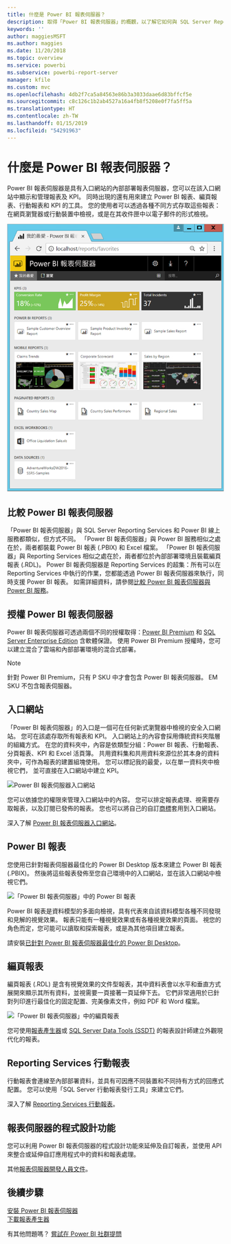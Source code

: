```yaml
---
title: 什麼是 Power BI 報表伺服器？
description: 取得「Power BI 報表伺服器」的概觀，以了解它如何與 SQL Server Reporting Services (SSRS) 及其餘 Power BI 搭配運作。
keywords: ''
author: maggiesMSFT
ms.author: maggies
ms.date: 11/20/2018
ms.topic: overview
ms.service: powerbi
ms.subservice: powerbi-report-server
manager: kfile
ms.custom: mvc
ms.openlocfilehash: 4db2f7ca5a84563e86b3a3033daae6d83bffcf5e
ms.sourcegitcommit: c8c126c1b2ab4527a16a4fb8f5208e0f7fa5ff5a
ms.translationtype: HT
ms.contentlocale: zh-TW
ms.lasthandoff: 01/15/2019
ms.locfileid: "54291963"
---
```

# <a name="what-is-power-bi-report-server"></a>什麼是 Power BI 報表伺服器？

Power BI 報表伺服器是具有入口網站的內部部署報表伺服器，您可以在該入口網站中顯示和管理報表及 KPI。 同時出現的還有用來建立 Power BI 報表、編頁報表、行動報表和 KPI 的工具。 您的使用者可以透過各種不同方式存取這些報表：在網頁瀏覽器或行動裝置中檢視，或是在其收件匣中以電子郵件的形式檢視。

![Power BI 報表伺服器入口網站](media/get-started/power-bi-report-server-overview.png)

## <a name="comparing-power-bi-report-server"></a>比較 Power BI 報表伺服器 
「Power BI 報表伺服器」與 SQL Server Reporting Services 和 Power BI 線上服務都類似，但方式不同。 「Power BI 報表伺服器」與 Power BI 服務相似之處在於，兩者都裝載 Power BI 報表 (.PBIX) 和 Excel 檔案。 「Power BI 報表伺服器」與 Reporting Services 相似之處在於，兩者都位於內部部署環境且裝載編頁報表 (.RDL)。 Power BI 報表伺服器是 Reporting Services 的超集：所有可以在 Reporting Services 中執行的作業，您都能透過 Power BI 報表伺服器來執行，同時支援 Power BI 報表。 如需詳細資料，請參閱[比較 Power BI 報表伺服器與 Power BI 服務](compare-report-server-service.md)。

## <a name="licensing-power-bi-report-server"></a>授權 Power BI 報表伺服器
Power BI 報表伺服器可透過兩個不同的授權取得：[Power BI Premium](../service-premium.md) 和 [SQL Server Enterprise Edition](https://www.microsoft.com/sql-server/sql-server-2017-editions) 含軟體保證。 使用 Power BI Premium 授權時，您可以建立混合了雲端和內部部署環境的混合式部署。  

> [!NOTE]
> 針對 Power BI Premium，只有 P SKU 中才會包含 Power BI 報表伺服器。 EM SKU 不包含報表伺服器。

## <a name="web-portal"></a>入口網站
「Power BI 報表伺服器」的入口是一個可在任何新式瀏覽器中檢視的安全入口網站。 您可在該處存取所有報表和 KPI。 入口網站上的內容會採用傳統資料夾階層的組織方式。 在您的資料夾中，內容是依類型分組：Power BI 報表、行動報表、分頁報表、KPI 和 Excel 活頁簿。 共用資料集和共用資料來源位於其本身的資料夾中，可作為報表的建置組塊使用。 您可以標記我的最愛，以在單一資料夾中檢視它們， 並可直接在入口網站中建立 KPI。 

![Power BI 報表伺服器入口網站](media/get-started/web-portal.png)

您可以依據您的權限來管理入口網站中的內容。 您可以排定報表處理、視需要存取報表，以及訂閱已發佈的報表。 您也可以將自己的自訂[商標](https://docs.microsoft.com/sql/reporting-services/branding-the-web-portal)套用到入口網站。 

深入了解 [Power BI 報表伺服器入口網站](https://docs.microsoft.com/sql/reporting-services/web-portal-ssrs-native-mode)。

## <a name="power-bi-reports"></a>Power BI 報表
您使用已針對報表伺服器最佳化的 Power BI Desktop 版本來建立 Power BI 報表 (.PBIX)。 然後將這些報表發佈至您自己環境中的入口網站，並在該入口網站中檢視它們。

![「Power BI 報表伺服器」中的 Power BI 報表](media/get-started/powerbi-reports.png)

Power BI 報表是資料模型的多面向檢視，具有代表來自該資料模型各種不同發現和見解的視覺效果。  報表只能有一種視覺效果或有各種視覺效果的頁面。 視您的角色而定，您可能可以讀取和探索報表，或是為其他項目建立報表。

請安裝[已針對 Power BI 報表伺服器最佳化的 Power BI Desktop](quickstart-create-powerbi-report.md)。

## <a name="paginated-reports"></a>編頁報表
編頁報表 (.RDL) 是含有視覺效果的文件型報表，其中資料表會以水平和垂直方式展開來顯示其所有資料，並視需要一頁接著一頁延伸下去。 它們非常適用於已針對列印進行最佳化的固定配置、完美像素文件，例如 PDF 和 Word 檔案。 

![「Power BI 報表伺服器」中的編頁報表](media/get-started/paginated-reports.png)

您可使用[報表產生器](https://docs.microsoft.com/sql/reporting-services/report-builder/report-builder-in-sql-server-2016)或 [SQL Server Data Tools (SSDT)](https://docs.microsoft.com/sql/reporting-services/tools/reporting-services-in-sql-server-data-tools-ssdt) 的報表設計師建立外觀現代化的報表。 

## <a name="reporting-services-mobile-reports"></a>Reporting Services 行動報表
行動報表會連線至內部部署資料，並具有可因應不同裝置和不同持有方式的回應式配置。 您可以使用「SQL Server 行動報表發行工具」來建立它們。

深入了解 [Reporting Services 行動報表](https://docs.microsoft.com/sql/reporting-services/mobile-reports/create-mobile-reports-with-sql-server-mobile-report-publisher)。 

## <a name="report-server-programming-features"></a>報表伺服器的程式設計功能
您可以利用 Power BI 報表伺服器的程式設計功能來延伸及自訂報表，並使用 API 來整合或延伸自訂應用程式中的資料和報表處理。

其他[報表伺服器開發人員文件](https://docs.microsoft.com/sql/reporting-services/reporting-services-developer-documentation)。

## <a name="next-steps"></a>後續步驟
[安裝 Power BI 報表伺服器](install-report-server.md)  
[下載報表產生器](https://www.microsoft.com/download/details.aspx?id=53613)  

有其他問題嗎？ [嘗試在 Power BI 社群提問](https://community.powerbi.com/)


